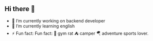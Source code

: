 ## Hi there 👋

- 🔭 I’m currently working on backend developer
- 🌱 I’m currently learning english 
- ⚡ Fun fact: Fun fact: 
      💪 gym rat
      ⛺ camper
      🪂 adventure sports lover.

<!--
**Natacha-Romeiro/Natacha-Romeiro** is a ✨ _special_ ✨ repository because its `README.md` (this file) appears on your GitHub profile.

Here are some ideas to get you started:

- 🔭 I’m currently working on backend developer
- 🌱 I’m currently learning english 
- ⚡ Fun fact: Fun fact: 
      💪 gym rat
      ⛺ camper
      🪂 adventure sports lover.
-->
